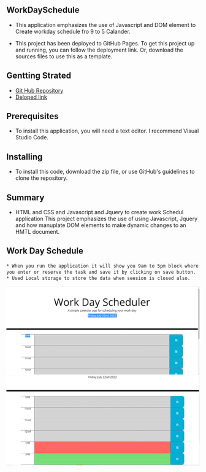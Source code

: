 ## WorkDaySchedule
* This application emphasizes the use of Javascript and DOM element to Create workday schedule fro 9 to 5 Calander.

* This project has been deployed to GitHub Pages. To get this project up and running, you can follow the deployment link. Or, download the sources files to use this as a template.

## Gentting Strated
* [Git Hub Repository](https://github.com/Preranashukla/WorkDaySchedule.git)
* [Deloped link](https://preranashukla.github.io/WorkDaySchedule/)

## Prerequisites
* To install this application, you will need a text editor. I recommend Visual Studio Code.

## Installing
* To install this code, download the zip file, or use GitHub's guidelines to clone the repository.

## Summary
* HTML and CSS and Javascript and Jquery to create work Schedul application
This project emphasizes the use of using Javascript, Jquery and how manuplate DOM elements to make dynamic changes to an HMTL document.


## Work Day Schedule
    * When you run the application it will show you 9am to 5pm block where you enter or reserve the task and save it by clicking on save button.
    * Used Local storage to store the data when seesion is closed also.
    
![](./doc/front.PNG)
![](./doc/Demo.PNG)



